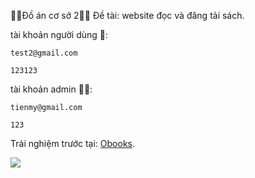 🦾🦾Đồ án cơ sở 2🦾🦾
Đề tài: website đọc và đăng tải sách.

tài khoản người dùng 🥷:
```
test2@gmail.com
```
```
123123
```
tài khoản admin 👷‍♂️:
```
tienmy@gmail.com
```
```
123
```
Trải nghiệm trước tại:  [Obooks](https://obookspromax.000webhostapp.com/trangchu).

<picture>
  <img src="https://cdn.britannica.com/19/213119-050-C81C786D/Grumpy-Cat-2015-memes.jpg">
</picture>
